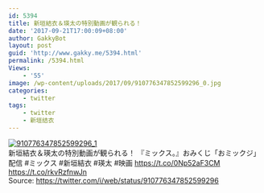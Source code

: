 ```yaml
---
id: 5394
title: 新垣結衣＆瑛太の特別動画が観られる！
date: '2017-09-21T17:00:09+08:00'
author: GakkyBot
layout: post
guid: 'http://www.gakky.me/5394.html'
permalink: /5394.html
Views:
    - '55'
image: /wp-content/uploads/2017/09/910776347852599296_0.jpg
categories:
    - twitter
tags:
    - twitter
    - 新垣结衣
---
```


[![910776347852599296_1](http://www.yui-aragaki.org/wp-content/uploads/2017/09/910776347852599296_1.jpg)](http://www.yui-aragaki.org/wp-content/uploads/2017/09/910776347852599296_1.jpg)  
新垣結衣＆瑛太の特別動画が観られる！ 『ミックス。』おみくじ「おミックジ」配信 #ミックス #新垣結衣 #瑛太 #映画 https://t.co/0Np52aF3CM https://t.co/rkvRzfnwJn  
Source: <https://twitter.com/i/web/status/910776347852599296>